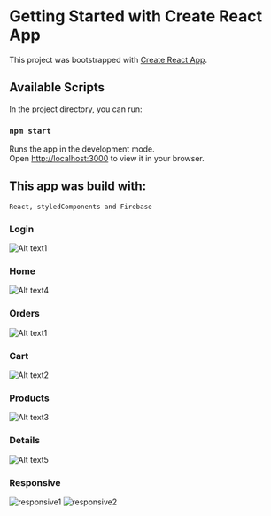 # Getting Started with Create React App

This project was bootstrapped with [Create React App](https://github.com/facebook/create-react-app).

## Available Scripts

In the project directory, you can run:

### `npm start`

Runs the app in the development mode.\
Open [http://localhost:3000](http://localhost:3000) to view it in your browser.

## This app was build with:

    React, styledComponents and Firebase

### Login

<img src="./img/login.png" alt="Alt text1">

### Home

<img src="./img/pc4.png" alt="Alt text4">

### Orders

<img src="./img/pc1.png" alt="Alt text1">

### Cart

<img src="./img/pc2.png" alt="Alt text2">

### Products

<img src="./img/pc3.png" alt="Alt text3">

### Details
<img src="./img/pc5.png" alt="Alt text5">

### Responsive
<img src="./img/responsive1.png" alt="responsive1">

<img src="./img/responsive2.png" alt="responsive2">
